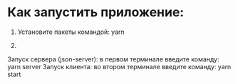 # Как запустить приложение:

1) Установите пакеты командой: yarn

2)

Запуск сервера (json-server): в первом терминале введите команду: yarn server
Запуск клиента: во втором терминале введите команду: yarn start
